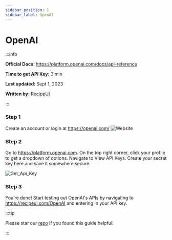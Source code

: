 ```yaml
---
sidebar_position: 1
sidebar_label: OpenAI
---
```


# OpenAI

:::info

**Official Docs**: https://platform.openai.com/docs/api-reference

**Time to get API Key:** 3 min

**Last updated:** Sept 1, 2023

**Written by:** [RecipeUI](https://recipeui.com/)

:::

### Step 1

Create an account or login at https://openai.com/
![Website](@site/static/img/guides/openai1.jpg)

### Step 2

Go to https://platform.openai.com. On the top right corner, click your profile to get a dropdown of options. Navigate to View API Keys. Create your secret key here and save it somewhere secure.

![Get_Api_Key](@site/static/img/guides/openai2.gif)

### Step 3

You’re done! Start testing out OpenAI's APIs by navigating to https://recipeui.com/OpenAI and entering in your API key.

:::tip

Please star our [repo](https://github.com/RecipeUI/RecipeUI) if you found this guide helpful!

:::
